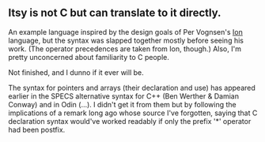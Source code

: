 ## Itsy is not C but can translate to it directly.

An example language inspired by the design goals of Per Vognsen's
[Ion](https://github.com/pervognsen/bitwise/blob/master/notes/ion_motivation.md)
language, but the syntax was slapped together mostly before seeing his
work. (The operator precedences are taken from Ion, though.) Also, I'm
pretty unconcerned about familiarity to C people.

Not finished, and I dunno if it ever will be.

The syntax for pointers and arrays (their declaration and use) has
appeared earlier in the SPECS alternative syntax for C++ (Ben Werther
& Damian Conway) and in Odin (...). I didn't get it from them but by
following the implications of a remark long ago whose source I've
forgotten, saying that C declaration syntax would've worked readably
if only the prefix '*' operator had been postfix.
